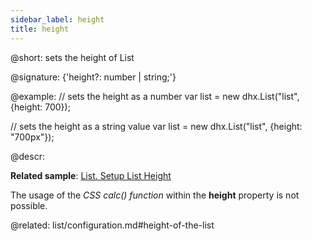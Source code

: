 ```yaml
---
sidebar_label: height
title: height
---          
```


@short: sets the height of List

@signature: {'height?: number | string;'}

@example: 
// sets the height as a number
var list = new dhx.List("list", {height: 700});

// sets the height as a string value
var list = new dhx.List("list", {height: "700px"});



@descr:

**Related sample**: [List. Setup List Height](https://snippet.dhtmlx.com/k2mj2sz7)
 
The usage of the *CSS calc() function* within the **height** property is not possible.


@related: list/configuration.md#height-of-the-list

